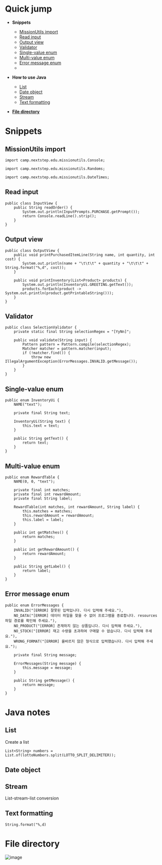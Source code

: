 # Quick jump
- __Snippets__
  - [MissionUtils import](https://github.com/jbilee/woowa-test-notes/edit/main/README.md#missionutils-import)
  - [Read input](https://github.com/jbilee/woowa-test-notes/edit/main/README.md#read-input)
  - [Output view](https://github.com/jbilee/woowa-test-notes/edit/main/README.md#output-view)
  - [Validator](https://github.com/jbilee/woowa-test-notes/edit/main/README.md#validator)
  - [Single-value enum](https://github.com/jbilee/woowa-test-notes/edit/main/README.md#single-value-enum)
  - [Multi-value enum](https://github.com/jbilee/woowa-test-notes/edit/main/README.md#multiple-value-enum)
  - [Error message enum](https://github.com/jbilee/woowa-test-notes/edit/main/README.md#error-message-enum)
  - []()

- __How to use Java__
  - [List](https://github.com/jbilee/woowa-test-notes/edit/main/README.md#list)
  - [Date object](https://github.com/jbilee/woowa-test-notes/edit/main/README.md#date-object)
  - [Stream](https://github.com/jbilee/woowa-test-notes/edit/main/README.md#stream)
  - [Text formatting](https://github.com/jbilee/woowa-test-notes/edit/main/README.md#text-formatting)

- __[File directory](https://github.com/jbilee/woowa-test-notes/edit/main/README.md#file-directory)__

# Snippets

## MissionUtils import
```
import camp.nextstep.edu.missionutils.Console;
```
```
import camp.nextstep.edu.missionutils.Randoms;
```
```
import camp.nextstep.edu.missionutils.DateTimes;
```

## Read input
```
public class InputView {
    public String readOrder() {
        System.out.println(InputPrompts.PURCHASE.getPrompt());
        return Console.readLine().strip();
    }
}
```

## Output view
```
public class OutputView {
    public void printPurchasedItemLine(String name, int quantity, int cost) {
        System.out.println(name + "\t\t\t" + quantity + "\t\t\t" + String.format("%,d", cost));
    }

    public void printInventory(List<Product> products) {
        System.out.println(InventoryUi.GREETING.getText());
        products.forEach(product -> System.out.println(product.getPrintableString()));
    }
}
```

## Validator
```
public class SelectionValidator {
    private static final String selectionRegex = "[YyNn]";

    public void validate(String input) {
        Pattern pattern = Pattern.compile(selectionRegex);
        Matcher matcher = pattern.matcher(input);
        if (!matcher.find()) {
            throw new IllegalArgumentException(ErrorMessages.INVALID.getMessage());
        }
    }
}
```

## Single-value enum
```
public enum InventoryUi {
    NAME("text");

    private final String text;

    InventoryUi(String text) {
        this.text = text;
    }

    public String getText() {
        return text;
    }
}
```

## Multi-value enum
```
public enum RewardTable {
    NAME(0, 0, "text");

    private final int matches;
    private final int rewardAmount;
    private final String label;

    RewardTable(int matches, int rewardAmount, String label) {
        this.matches = matches;
        this.rewardAmount = rewardAmount;
        this.label = label;
    }

    public int getMatches() {
        return matches;
    }

    public int getRewardAmount() {
        return rewardAmount;
    }

    public String getLabel() {
        return label;
    }
}
```

## Error message enum
```
public enum ErrorMessages {
    INVALID("[ERROR] 잘못된 입력입니다. 다시 입력해 주세요."),
    NO_DATA("[ERROR] 데이터 파일을 찾을 수 없어 프로그램을 종료합니다. resources 파일 경로를 확인해 주세요."),
    NO_PRODUCT("[ERROR] 존재하지 않는 상품입니다. 다시 입력해 주세요."),
    NO_STOCK("[ERROR] 재고 수량을 초과하여 구매할 수 없습니다. 다시 입력해 주세요."),
    WRONG_FORMAT("[ERROR] 올바르지 않은 형식으로 입력했습니다. 다시 입력해 주세요.");

    private final String message;

    ErrorMessages(String message) {
        this.message = message;
    }

    public String getMessage() {
        return message;
    }
}
```

# Java notes
## List
Create a list
```
List<String> numbers = List.of(lottoNumbers.split(LOTTO_SPLIT_DELIMITER));
```
## Date object
## Stream
List-stream-list conversion
## Text formatting
```
String.format("%,d)
```

# File directory
![image](https://github.com/user-attachments/assets/1e77df19-d61a-40f4-8ccf-6803b6fc2131)
